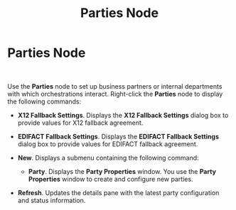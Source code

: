 ﻿---
title: Parties Node
TOCTitle: Parties Node
ms:assetid: e8bc2838-c30e-4ffc-90f7-a17d3ef61704
ms:mtpsurl: https://msdn.microsoft.com/library/Aa561687(v=BTS.80)
ms:contentKeyID: 51533096
ms.date: 08/30/2017
mtps_version: v=BTS.80
f1_keywords:
- bts10.admin.node.parties
---

# Parties Node

 

Use the **Parties** node to set up business partners or internal departments with which orchestrations interact. Right-click the **Parties** node to display the following commands:

  - **X12 Fallback Settings**. Displays the **X12 Fallback Settings** dialog box to provide values for X12 fallback agreement.

  - **EDIFACT Fallback Settings**. Displays the **EDIFACT Fallback Settings** dialog box to provide values for EDIFACT fallback agreement.

  - **New**. Displays a submenu containing the following command:
    
      - **Party**. Displays the **Party Properties** window. You use the **Party Properties** window to create and configure new parties.

  - **Refresh**. Updates the details pane with the latest party configuration and status information.

